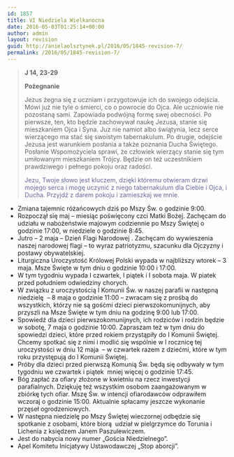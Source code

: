 ```yaml
---
id: 1857
title: VI Niedziela Wielkanocna
date: 2016-05-03T01:25:14+00:00
author: admin
layout: revision
guid: http://anielaolsztynek.pl/2016/05/1845-revision-7/
permalink: /2016/05/1845-revision-7/
---
```

> **J 14, 23-29**
> 
> **Pożegnanie**
> 
> Jezus żegna się z uczniam i przygotowuje ich do swojego odejścia. Mówi już nie tyle o śmierci, co o powrocie do Ojca. Ale uczniowie nie pozostaną sami. Zapowiada podwójną formę swej obecności. Po pierwsze, ten, kto będzie zachowywał naukę Jezusa, stanie się mieszkaniem Ojca i Syna. Juz nie namiot albo świątynia, lecz serce wierzącego ma stać się swoistym tabernakulum. Po drugie, odejście Jezusa jest warunkiem posłania a także poznania Ducha Świętego. Posłanie Wspomożyciela sprawi, że człowiek wierzący stanie się tym umiłowanym mieszkaniem Trójcy. Będzie on też uczestnikiem prawdziwego i pełnego pokoju oraz radości.
> 
> <span style="color: #666699;">Jezu, Twoje słowo jest kluczem, dzięki któremu otwieram drzwi mojego serca i mogę uczynić z niego tabernakulum dla Ciebie i Ojca, i Ducha. Przyjdź z darem pokoju i zamieszkaj we mnie. </span>

  * Zmiana tajemnic różańcowych dziś po Mszy Św. o godzinie 9:00.
  * Rozpoczął się maj &#8211; miesiąc poświęcony czci Matki Bożej. Zachęcam do udziału w nabożeństwie majowym codziennie po Mszy Świętej o godzinie 17:00, w niedziele o godzinie 8:45.
  * Jutro &#8211; 2 maja &#8211; Dzień Flagi Narodowej . Zachęcam do wywieszenia naszej narodowej flagi &#8211; to wyraz patriotyzmu, szacunku dla Ojczyzny i postawy obywatelskiej.
  * Liturgiczna Uroczystość Królowej Polski wypada w najbliższy wtorek &#8211; 3 maja. Msze Święte w tym dniu o godzinie 10:00 i 17:00.
  * W tym tygodniu wypada I czwartek, I piątek i I sobota maja. W piatek przed południem odwiedziny chorych.
  * W związku z uroczystością I Komunii Św. w naszej parafii w następną niedzielę  &#8211; 8 maja o godzinie 11:00 – zwracam się z prośbą do wszystkich, którzy nie są gośćmi dzieci pierwszokomunijnych, aby przyszli na Msze Święte w tym dniu na godzinę 9:00 lub 17:00.
  * Spowiedź dla dzieci pierwszokomunijnych, ich rodziców i rodzin będzie w sobotę, 7 maja o godzinie 10:00. Zapraszam też w tym dniu do spowiedzi dzieci, które przed rokiem przystąpiły do I Komunii Świętej. Chcemy spotkać się z nimi i modlić się wspólnie w I rocznicę tej uroczystości w dniu 12 maja  &#8211; w czwartek razem z dziećmi, które w tym roku przystępują do I Komunii Świętej.
  * Próby dla dzieci przed pierwszą Komunią Św. będą się odbywały w tym tygodniu we czwartek i piątek  mniej więcej o godzinie 17:45.
  * Bóg zapłać za ofiary złożone w kwietniu na rzecz inwestycji parafialnych. Dziękuję też wszystkim osobom zaangażowanym w zbiórkę tych ofiar. Mszę Św. w intencji ofiarodawców odprawiłem wczoraj o godzinie 15:00. Aktualnie spłacamy jeszcze wykonanie przęseł ogrodzeniowych.
  * W następna niedzielę po Mszy Świętej wieczornej odbędzie się spotkanie z osobami, które biorą  udział w pielgrzymce do Torunia i Lichenia z księdzem Janem Paszulewiczem.
  * Jest do nabycia nowy numer &#8222;Gościa Niedzielnego&#8221;.
  * Apel Komitetu Inicjatywy Ustawodawczej &#8222;Stop aborcji&#8221;.